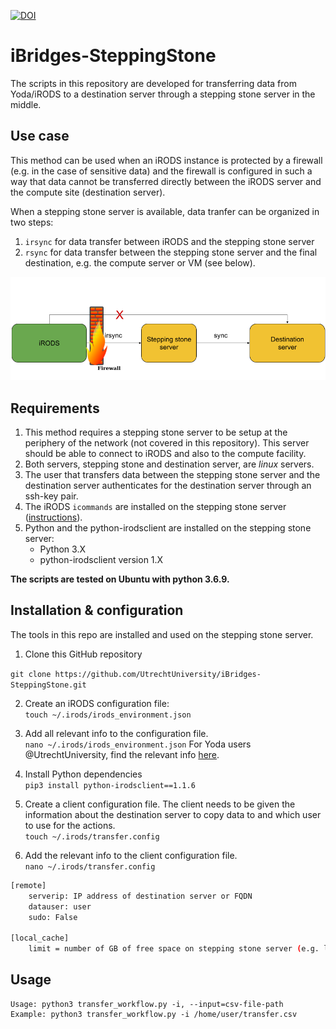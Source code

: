 [![DOI](https://zenodo.org/badge/602078408.svg)](https://zenodo.org/badge/latestdoi/602078408)
# iBridges-SteppingStone
The scripts in this repository are developed for transferring data from Yoda/iRODS to a destination server through a stepping stone server in the middle.

## Use case
This method can be used when an iRODS instance is protected by a firewall (e.g. in the case of sensitive data) and the firewall is configured in such a way that data cannot be transferred directly between the iRODS server and the compute site (destination server).

When a stepping stone server is available, data tranfer can be organized in two steps:
1. `irsync` for data transfer between iRODS and the stepping stone server 
2. `rsync` for data transfer between the stepping stone server and the final destination, e.g. the compute server or VM (see below).

![Stepping stone transfer](img/Stepping_stone.png)

## Requirements
1. This method requires a stepping stone server to be setup at the periphery of the network (not covered in this repository). This server should be able to connect to iRODS and also to the compute facility.  
2. Both servers, stepping stone and destination server, are *linux* servers.  
3. The user that transfers data between the stepping stone server and the destination server authenticates for the destination server through an ssh-key pair.  
4. The iRODS `icommands` are installed on the stepping stone server ([instructions](https://www.uu.nl/en/research/yoda/guide-to-yoda/i-am-using-yoda/using-icommands-for-large-datasets)).
5. Python and the python-irodsclient are installed on the stepping stone server:
	- Python 3.X
	- python-irodsclient version 1.X

**The scripts are tested on Ubuntu with python 3.6.9.**

## Installation & configuration

The tools in this repo are installed and used on the stepping stone server.

1. Clone this GitHub repository  

`git clone https://github.com/UtrechtUniversity/iBridges-SteppingStone.git`

2. Create an iRODS configuration file:  
`touch ~/.irods/irods_environment.json`

3. Add all relevant info to the configuration file.  
`nano ~/.irods/irods_environment.json`
For Yoda users @UtrechtUniversity, find the relevant info [here](https://www.uu.nl/en/research/yoda/guide-to-yoda/i-am-using-yoda/using-icommands-for-large-datasets).

4. Install Python dependencies  
`pip3 install python-irodsclient==1.1.6`

5. Create a client configuration file. The client needs to be given the information about the destination server to copy data to and which user to use for the actions.  
`touch ~/.irods/transfer.config`

6. Add the relevant info to the client configuration file.  
`nano ~/.irods/transfer.config` 
```sh
[remote]
    serverip: IP address of destination server or FQDN
    datauser: user
    sudo: False

[local_cache]
    limit = number of GB of free space on stepping stone server (e.g. limit = 10)
```

## Usage
```
Usage: python3 transfer_workflow.py -i, --input=csv-file-path
Example: python3 transfer_workflow.py -i /home/user/transfer.csv
```
	
